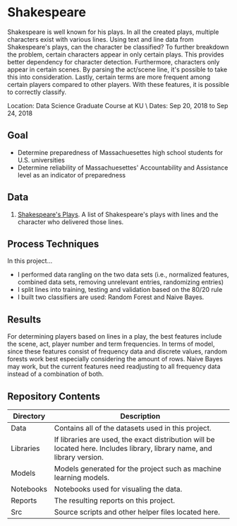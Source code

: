 # Shakespeare

Shakespeare is well known for his plays. In all the created plays, multiple characters exist with various lines. Using text and line data from Shakespeare's plays, can the character be classified? To further breakdown the problem, certain characters appear in only certain plays. This provides better dependency for character detection. Furthermore, characters only appear in certain scenes. By parsing the act/scene line, it's possible to take this into consideration. Lastly, certain terms are more frequent among certain players compared to other players. With these features, it is possible to correctly classify.

Location: Data Science Graduate Course at KU \\
Dates: Sep 20, 2018 to Sep 24, 2018

## Goal
* Determine preparedness of Massachuesettes high school students for U.S. universities
* Determine reliability of  Massachuesettes' Accountability and Assistance level as an indicator of preparedness

## Data
1. [Shakespeare's Plays](https://www.kaggle.com/kingburrito666/shakespeare-plays). A list of Shakespeare's plays with lines and the character who delivered those lines. 


## Process Techniques
In this project...
* I performed data rangling on the two data sets (i.e., normalized features, combined data sets, removing unrelevant entries, randomizing entries) 
* I split lines into training, testing and validation based on the 80/20 rule
* I built two classifiers are used: Random Forest and Naive Bayes. 

## Results
For determining players based on lines in a play, the best features include the scene, act, player number and term frequencies. In terms of model, since these features consist of frequency data and discrete values, random forests work best especially considering the amount of rows. Naive Bayes may work, but the current features need readjusting to all frequency data instead of a combination of both.

## Repository Contents

| Directory | Description |
| --- | ----------- |
| Data | Contains all of the datasets used in this project. |
| Libraries | If libraries are used, the exact distribution will be located here. Includes library, library name, and library version. |
| Models | Models generated for the project such as machine learning models. |
| Notebooks | Notebooks used for visualing the data. |
| Reports | The resulting reports on this project. |
| Src | Source scripts and other helper files located here. |


